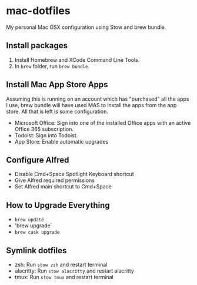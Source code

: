 # mac-dotfiles
My personal Mac OSX configuration using Stow and brew bundle.

## Install packages

1. Install Homebrew and XCode Command Line Tools.
2. In `brew` folder, run `brew bundle`.

## Install Mac App Store Apps

Assuming this is running on an account which has "purchased" all the apps I use, brew bundle will have used MAS to install the apps from the app store. All that is left is some configuration.

- Microsoft Office: Sign into one of the installed Office apps with an active Office 365 subscription.
- Todoist: Sign into Todoist.
- App Store: Enable automatic upgrades

## Configure Alfred

- Disable Cmd+Space Spotlight Keyboard shortcut
- Give Alfred required permissions
- Set Alfred main shortcut to Cmd+Space

## How to Upgrade Everything

- `brew update`
- 'brew upgrade`
- `brew cask upgrade`

## Symlink dotfiles

- zsh: Run `stow zsh` and restart terminal
- alacritty: Run `stow alacritty` and restart alacritty
- tmux: Run `stow tmux` and restart terminal
